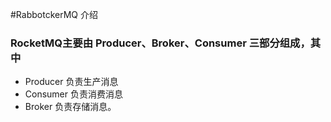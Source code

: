 #RabbotckerMQ 介绍[](https://mp.weixin.qq.com/s/Y0ytCiVi0Mdw6FfZpm_4hw)
### RocketMQ主要由 Producer、Broker、Consumer 三部分组成，其中
* Producer 负责生产消息
* Consumer 负责消费消息
* Broker 负责存储消息。
